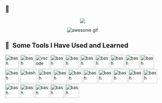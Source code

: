 ## 👋

<p align="center">
  <img src="https://capsule-render.vercel.app/api?type=wave&color=auto&height=300&section=header&text=Yoo!&fontSize=90"/>
</p>
<p align="center">
  <img src="https://media3.giphy.com/media/v1.Y2lkPTc5MGI3NjExOTFwYTUwdnB1M3oxdGozdzc5aXYyemkzdzdmaG1oNm42eWx2NDB5YyZlcD12MV9pbnRlcm5hbF9naWZfYnlfaWQmY3Q9Zw/TA5UdQTc3NVKg/giphy.gif" alt="awesome gif" width="auto">
</p>


<h2> 🚀 &nbsp;Some Tools I Have Used and Learned</h2>
<p align="left">
<img src="https://cdn.jsdelivr.net/gh/devicons/devicon/icons/bash/bash-original.svg" alt="bash" width="45" height="45"/>
<img src="https://cdn.jsdelivr.net/gh/devicons/devicon@latest/icons/git/git-original.svg" alt="bash" width="45" height="45"/>
<img src="https://cdn.jsdelivr.net/gh/devicons/devicon/icons/vscode/vscode-original.svg" alt="vscode" width="45" height="45"/>  
<img src="https://cdn.jsdelivr.net/gh/devicons/devicon/icons/python/python-original.svg" alt="bash" width="45" height="45"/>
<img src="https://cdn.jsdelivr.net/gh/devicons/devicon@latest/icons/visualstudio/visualstudio-original.svg" alt="bash" width="45" height="45" />
<img src="https://cdn.jsdelivr.net/gh/devicons/devicon/icons/c/c-original.svg" alt="bash" width="45" height="45"/>
<img src="https://cdn.jsdelivr.net/gh/devicons/devicon@latest/icons/cplusplus/cplusplus-original.svg" alt="bash" width="45" height="45"/>
<img src="https://cdn.jsdelivr.net/gh/devicons/devicon@latest/icons/csharp/csharp-original.svg" alt="bash" width="45" height="45"/>
  
<img src="https://cdn.jsdelivr.net/gh/devicons/devicon@latest/icons/dotnetcore/dotnetcore-original.svg" alt="bash" width="45" height="45"/>
<img src="https://cdn.jsdelivr.net/gh/devicons/devicon@latest/icons/opentelemetry/opentelemetry-original.svg" alt="bash" width="45" height="45"/>  
<img src="https://cdn.jsdelivr.net/gh/devicons/devicon@latest/icons/entityframeworkcore/entityframeworkcore-original.svg" alt="bash" width="45" height="45" />
<img src="https://cdn.jsdelivr.net/gh/devicons/devicon@latest/icons/openapi/openapi-plain-wordmark.svg" alt="bash" width="55" height="45"/>

<img src="https://cdn.jsdelivr.net/gh/devicons/devicon@latest/icons/grafana/grafana-original.svg" alt="bash" width="45" height="45"/>
<img src="https://cdn.jsdelivr.net/gh/devicons/devicon@latest/icons/jaegertracing/jaegertracing-original.svg" alt="bash" width="45" height="45"/>          
<img src="https://cdn.jsdelivr.net/gh/devicons/devicon@latest/icons/prometheus/prometheus-original.svg" alt="bash" width="45" height="45" />

<img src="https://cdn.jsdelivr.net/gh/devicons/devicon@latest/icons/rabbitmq/rabbitmq-original.svg" alt="bash" width="45" height="45" />          
<img src="https://cdn.jsdelivr.net/gh/devicons/devicon@latest/icons/graphql/graphql-plain.svg" alt="bash" width="45" height="45" />          
          
<img src="https://cdn.jsdelivr.net/gh/devicons/devicon@latest/icons/mysql/mysql-original-wordmark.svg" alt="bash" width="45" height="45" />  
<img src="https://cdn.jsdelivr.net/gh/devicons/devicon@latest/icons/postgresql/postgresql-original.svg" alt="bash" width="45" height="45" />
<img src="https://cdn.jsdelivr.net/gh/devicons/devicon@latest/icons/docker/docker-plain.svg" alt="bash" width="45" height="45"/>
<img src="https://cdn.jsdelivr.net/gh/devicons/devicon@latest/icons/apacheairflow/apacheairflow-original.svg" alt="bash" width="45" height="45"/>
<img src="https://cdn.jsdelivr.net/gh/devicons/devicon@latest/icons/html5/html5-plain.svg" alt="bash" width="45" height="45"/>
<img src="https://cdn.jsdelivr.net/gh/devicons/devicon@latest/icons/css3/css3-original.svg" alt="bash" width="45" height="45"/>

<img src="https://cdn.jsdelivr.net/gh/devicons/devicon@latest/icons/javascript/javascript-original.svg" alt="bash" width="45" height="45"/>
<img src="https://cdn.jsdelivr.net/gh/devicons/devicon@latest/icons/nodejs/nodejs-plain-wordmark.svg" alt="bash" width="45" height="45"/>

</p>
<link rel="stylesheet" type='text/css' href="https://cdn.jsdelivr.net/gh/devicons/devicon@latest/devicon.min.css" />
